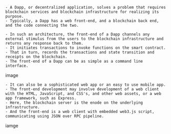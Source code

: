 	- A Dapp, or decentralized application, solves a problem that requires blockchain services and blockchain infrastructure for realizing its purpose.
	- Typically, a Dapp has a web front-end, and a blockchain back end, and the code connecting the two.

	- In such an architecture, the front-end of a Dapp channels any external stimulus from the users to the blockchain infrastructure and returns any response back to them.
	- It initiates transactions to invoke functions on the smart contract. 
	- That in turn, records the transactions and state transition and receipts on the blockchain. 
	- The front-end of a Dapp can be as simple as a command line interface.
	
image

	- It can also be a sophisticated web app or an easy to use mobile app. 
	- The front-end development may involve development of a web client with the HTML, JavaScript, and CSS's, and other web assets, or a web app framework, such as Express. 
	- Here, the blockchain server is the enode on the underlying infrastructure. 
	- And the front-end is a web client with embedded web3.js script, communicating using JSON over RPC pipeline.

iamge

